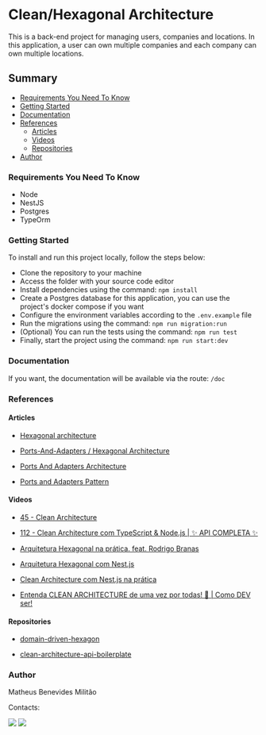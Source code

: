 # Clean/Hexagonal Architecture

This is a back-end project for managing users, companies and locations. In this application, a user can own multiple companies and each company can own multiple locations.

## Summary

- [Requirements You Need To Know](#requirements-you-need-to-know)
- [Getting Started](#getting-started)
- [Documentation](#documentation)
- [References](#references)
  - [Articles](#articles)
  - [Videos](#videos)
  - [Repositories](#repositories)
- [Author](#author)


### Requirements You Need To Know

- Node
- NestJS
- Postgres
- TypeOrm

### Getting Started

To install and run this project locally, follow the steps below:

- Clone the repository to your machine
- Access the folder with your source code editor
- Install dependencies using the command: `npm install`
- Create a Postgres database for this application, you can use the project's docker compose if you want
- Configure the environment variables according to the `.env.example` file
- Run the migrations using the command: `npm run migration:run`
- (Optional) You can run the tests using the command: `npm run test`
- Finally, start the project using the command: `npm run start:dev`

### Documentation

If you want, the documentation will be available via the route: `/doc`

### References

#### Articles

- [Hexagonal architecture](https://alistair.cockburn.us/hexagonal-architecture/)

- [Ports-And-Adapters / Hexagonal Architecture](https://www.dossier-andreas.net/software_architecture/ports_and_adapters.html)

- [Ports And Adapters Architecture](http://wiki.c2.com/?PortsAndAdaptersArchitecture)

- [Ports and Adapters Pattern](https://jmgarridopaz.github.io/content/hexagonalarchitecture.html)

#### Videos

- [45 - Clean Architecture](https://www.youtube.com/watch?v=ONj4zvLtmpA&)

- [112 - Clean Architecture com TypeScript & Node.js | ✨ API COMPLETA ✨](https://www.youtube.com/watch?v=7BNoxRntLYo)

- [Arquitetura Hexagonal na prática. feat. Rodrigo Branas](https://www.youtube.com/watch?v=JufRR4GGkgA)

- [Arquitetura Hexagonal com Nest.js](https://www.youtube.com/watch?v=y4CayhdrSOY)

- [Clean Architecture com Nest.js na prática](https://www.youtube.com/watch?v=ZOyEFaBSEfk)

- [Entenda CLEAN ARCHITECTURE de uma vez por todas! 🧻 | Como DEV ser!](https://www.youtube.com/watch?v=HynTfTli4mw)

#### Repositories

- [domain-driven-hexagon](https://github.com/Sairyss/domain-driven-hexagon)

- [clean-architecture-api-boilerplate](https://github.com/luizomf/clean-architecture-api-boilerplate)

### Author

Matheus Benevides Militão

Contacts:

<div>
  <a href = "mailto:mbenemilitao@gmail.com"><img src="https://img.shields.io/badge/Gmail-D14836?style=for-the-badge&logo=gmail&logoColor=white" target="_blank"></a>
  <a href="https://www.linkedin.com/in/mbmilitao/" target="_blank"><img src="https://img.shields.io/badge/-LinkedIn-%230077B5?style=for-the-badge&logo=linkedin&logoColor=white" target="_blank"></a>
</div>